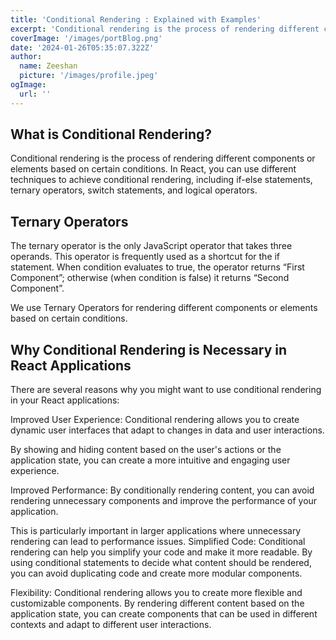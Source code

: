```yaml
---
title: 'Conditional Rendering : Explained with Examples'
excerpt: 'Conditional rendering is the process of rendering different components or elements based on certain conditions. In React, you can use different techniques to achieve conditional rendering, including if-else statements, ternary operators, switch statements, and logical operators.'
coverImage: '/images/portBlog.png'
date: '2024-01-26T05:35:07.322Z'
author:
  name: Zeeshan
  picture: '/images/profile.jpeg'
ogImage:
  url: ''
---
```


## What is Conditional Rendering?

Conditional rendering is the process of rendering different components or elements based on certain conditions. In React, you can use different techniques to achieve conditional rendering, including if-else statements, ternary operators, switch statements, and logical operators.

## Ternary Operators

The ternary operator is the only JavaScript operator that takes three operands. This operator is frequently used as a shortcut for the if statement. When condition evaluates to true, the operator returns “First Component”; otherwise (when condition is false) it returns “Second Component”.

We use Ternary Operators for rendering different components or elements based on certain conditions.

## Why Conditional Rendering is Necessary in React Applications

There are several reasons why you might want to use conditional rendering in your React applications:

Improved User Experience: Conditional rendering allows you to create dynamic user interfaces that adapt to changes in data and user interactions.

By showing and hiding content based on the user's actions or the application state, you can create a more intuitive and engaging user experience.

Improved Performance: By conditionally rendering content, you can avoid rendering unnecessary components and improve the performance of your application.

This is particularly important in larger applications where unnecessary rendering can lead to performance issues.
Simplified Code: Conditional rendering can help you simplify your code and make it more readable.
By using conditional statements to decide what content should be rendered, you can avoid duplicating code and create more modular components.

Flexibility: Conditional rendering allows you to create more flexible and customizable components. By rendering different content based on the application state, you can create components that can be used in different contexts and adapt to different user interactions.
